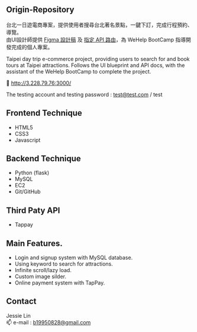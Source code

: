 ## Origin-Repository

台北一日遊電商專案，提供使用者搜尋台北著名景點，一鍵下訂，完成行程預約、導覽。  
由UI設計師提供 [Figma 設計稿](https://www.figma.com/file/CeFwqBSbNWZbWz2ih4YS6z/Taipei-Trip-%E5%8F%B0%E5%8C%97%E4%B8%80%E6%97%A5%E9%81%8A?node-id=0%3A1) 及 [指定 API 路由](https://app.swaggerhub.com/apis-docs/padax/taipei-trip/1.0.0)，為 WeHelp BootCamp 指導開發完成的個人專案。   

Taipei day trip e-commerce project, providing users to search for and book tours at Taipei attractions.
Follows the UI blueprint and API docs, with the assistant of the WeHelp BootCamp to complete the project.

🔗 http://3.228.79.76:3000/

The testing account and testing password : test@test.com / test 

## Frontend Technique
- HTML5  
- CSS3  
- Javascript   

## Backend Technique
- Python (flask)  
- MySQL  
- EC2  
- Git/GitHub  

## Third Paty API
- Tappay

## Main Features. 
- Login and signup system with MySQL database.   
- Using keyword to search for attractions.  
- Infinite scroll/lazy load.  
- Custom image silder.  
- Online payment system with TapPay.  

## Contact 
Jessie Lin   
📫 e-mail : b19950828@gmail.com


